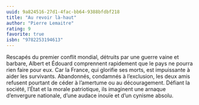 ```yaml
---
uuid: 9a824516-27d1-4fac-bb64-9388bfdbf218
title: "Au revoir là-haut"
author: "Pierre Lemaitre"
rating: 9
favorite: true
isbn: "9782253194613"
---
```


Rescapés du premier conflit mondial, détruits par une guerre vaine et barbare, Albert et Édouard comprennent rapidement que le pays ne pourra rien faire pour eux. Car la France, qui glorifie ses morts, est impuissante à aider les survivants.
Abandonnés, condamnés à l’exclusion, les deux amis refusent pourtant de céder à l’amertume ou au découragement. Défiant la société, l’État et la morale patriotique, ils imaginent une arnaque d’envergure nationale, d’une audace inouïe et d’un cynisme absolu.